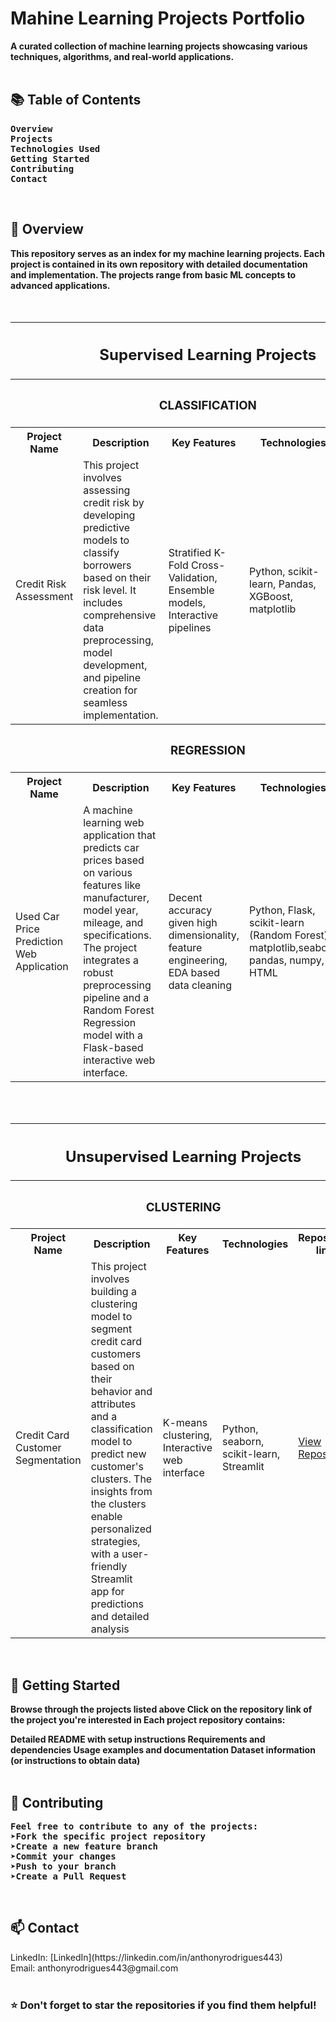 <h1>Mahine Learning Projects Portfolio</h1>
<b>A curated collection of machine learning projects showcasing various techniques, algorithms, and real-world applications.</b>
<br><br>
<h2>📚 Table of Contents</h2>
<pre><b>Overview
Projects
Technologies Used
Getting Started
Contributing
Contact
</b></pre>
<br>
<h2>🎯 Overview</h2>
<b>This repository serves as an index for my machine learning projects. Each project is contained in its own repository with detailed documentation and implementation. The projects range from basic ML concepts to advanced applications.</b>
<br><br><br>
<table>
  <tr><th colspan="5"><h2>Supervised Learning Projects</h2></th></tr>
  <tr><th colspan="5"><h3>CLASSIFICATION</h3></th></tr>
  <tr><th>Project Name</th>    <th>Description</th>    <th>Key Features</th>    <th>Technologies</th>    <th>Repository link</th></tr>
  <tr>
    <td>Credit Risk Assessment </td>
    <td>This project involves assessing credit risk by developing predictive models to classify borrowers based on their risk level. It includes comprehensive data preprocessing, model development, and pipeline creation for seamless implementation.</td>
    <td>Stratified K-Fold Cross-Validation, Ensemble models, Interactive pipelines</td>
    <td>Python, scikit-learn, Pandas, XGBoost, matplotlib</td>
    <td><a href="https://github.com/anthonyrodrigues443/Credit_Risk_Assement_Project" target="_blank">View Repository</a></td>
  </tr>
  <tr><th colspan="5"><h3>REGRESSION</h3></th></tr>
  <tr><th>Project Name</th>    <th>Description</th>    <th>Key Features</th>    <th>Technologies</th>    <th>Repository link</th></tr>
  <tr>
    <td>Used Car Price Prediction Web Application</td>
    <td>A machine learning web application that predicts car prices based on various features like manufacturer, model year, mileage, and specifications. The project integrates a robust preprocessing pipeline and a Random Forest Regression model with a Flask-based interactive web interface.</td>
    <td>Decent accuracy given high dimensionality, feature engineering, EDA based data cleaning </td>
    <td>Python, Flask, scikit-learn (Random Forest), matplotlib,seaborn pandas, numpy, HTML</td>
    <td><a href="https://github.com/anthonyrodrigues443/Used-Car-Price-Prediction-Project" target="_blank">View Repository</a></td>
  </tr>
</table>

<br><br>

<table>
  <tr><th colspan="5"><h2>Unsupervised Learning Projects</h2></th></tr>
  <tr><th colspan="5"><h3>CLUSTERING</h3></th></tr>
  <tr><th>Project Name</th>    <th>Description</th>    <th>Key Features</th>    <th>Technologies</th>    <th>Repository link</th></tr>
  <tr>
    <td>Credit Card Customer Segmentation</td>
    <td>This project involves building a clustering model to segment credit card customers based on their behavior and attributes and a classification model to predict new customer's clusters. The insights from the clusters enable personalized strategies, with a user-friendly Streamlit app for predictions and detailed analysis</td>
    <td>K-means clustering, Interactive web interface</td>
    <td>Python, seaborn, scikit-learn, Streamlit</td>
    <td><a href="https://github.com/anthonyrodrigues443/Credit-Card-Customer-Segmentation" target="_blank">View Repository</a></td>
  </tr>
</table>
<br>
<h2>🚀 Getting Started</h2>
<b>
Browse through the projects listed above
Click on the repository link of the project you're interested in<be>
Each project repository contains:

Detailed README with setup instructions
Requirements and dependencies
Usage examples and documentation
Dataset information (or instructions to obtain data)</b>
<br><br>
<h2>🤝 Contributing</h2>
<pre><b>Feel free to contribute to any of the projects:
➤Fork the specific project repository
➤Create a new feature branch
➤Commit your changes
➤Push to your branch
➤Create a Pull Request</b></pre><br>
<h2>📫 Contact</h2>
LinkedIn: [LinkedIn](https://linkedin.com/in/anthonyrodrigues443)
<br>Email: anthonyrodrigues443@gmail.com
<br><br>
<h3>⭐ Don't forget to star the repositories if you find them helpful!
